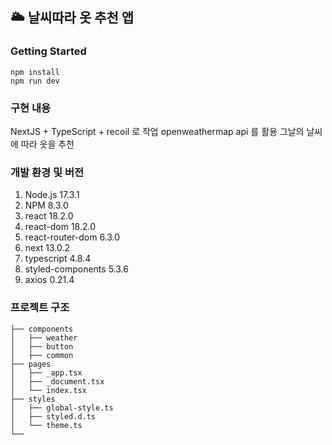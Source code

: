 ## 🌥️ 날씨따라 옷 추천 앱

### Getting Started

```
npm install
npm run dev
```

### 구현 내용

NextJS + TypeScript + recoil 로 작업
openweathermap api 를 활용
그날의 날씨에 따라 옷을 추천

### 개발 환경 및 버전

1.  Node.js 17.3.1
2.  NPM 8.3.0
3.  react 18.2.0
4.  react-dom 18.2.0
5.  react-router-dom 6.3.0
6.  next 13.0.2
7.  typescript 4.8.4
8.  styled-components 5.3.6
9.  axios 0.21.4

### 프로젝트 구조

```
├── components
│   ├── weather
│   ├── button
│   ├── common
├── pages
│   ├── _app.tsx
│   ├── _document.tsx
│   └── index.tsx
├── styles
│   ├── global-style.ts
│   ├── styled.d.ts
│   └── theme.ts
└──
```
